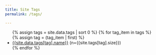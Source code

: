 ```yaml
---
title: Site Tags
permalink: /tags/

---
```

<ul>
  {% assign tags = site.data.tags | sort 0 %}
  {% for tag_item in tags %}
  {% assign tag = (tag_item | first) %}
  <li>
    <a href="{{site.url}}{{site.baseurl}}/tags/{{tag}}">{{site.data.tags[tag].name}}</a> (n={{site.tags[tag].size}})
  </li>
  {% endfor %}
</ul>
